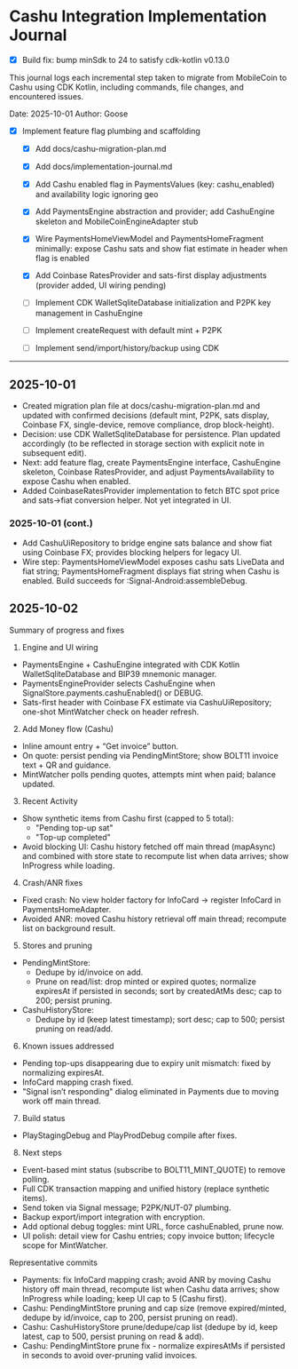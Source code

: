 # Cashu Integration Implementation Journal

- [x] Build fix: bump minSdk to 24 to satisfy cdk-kotlin v0.13.0

This journal logs each incremental step taken to migrate from MobileCoin to Cashu using CDK Kotlin, including commands, file changes, and encountered issues.

Date: 2025-10-01
Author: Goose
- [x] Implement feature flag plumbing and scaffolding
  - [x] Add docs/cashu-migration-plan.md
  - [x] Add docs/implementation-journal.md
  - [x] Add Cashu enabled flag in PaymentsValues (key: cashu_enabled) and availability logic ignoring geo
  - [x] Add PaymentsEngine abstraction and provider; add CashuEngine skeleton and MobileCoinEngineAdapter stub
  - [x] Wire PaymentsHomeViewModel and PaymentsHomeFragment minimally: expose Cashu sats and show fiat estimate in header when flag is enabled
  - [x] Add Coinbase RatesProvider and sats-first display adjustments (provider added, UI wiring pending)
  - [ ] Implement CDK WalletSqliteDatabase initialization and P2PK key management in CashuEngine
  - [ ] Implement createRequest with default mint + P2PK
  - [ ] Implement send/import/history/backup using CDK


---

## 2025-10-01

- Created migration plan file at docs/cashu-migration-plan.md and updated with confirmed decisions (default mint, P2PK, sats display, Coinbase FX, single-device, remove compliance, drop block-height).
- Decision: use CDK WalletSqliteDatabase for persistence. Plan updated accordingly (to be reflected in storage section with explicit note in subsequent edit).
- Next: add feature flag, create PaymentsEngine interface, CashuEngine skeleton, Coinbase RatesProvider, and adjust PaymentsAvailability to expose Cashu when enabled.
- Added CoinbaseRatesProvider implementation to fetch BTC spot price and sats->fiat conversion helper. Not yet integrated in UI.

### 2025-10-01 (cont.)
- Add CashuUiRepository to bridge engine sats balance and show fiat using Coinbase FX; provides blocking helpers for legacy UI.
- Wire step: PaymentsHomeViewModel exposes cashu sats LiveData and fiat string; PaymentsHomeFragment displays fiat string when Cashu is enabled. Build succeeds for :Signal-Android:assembleDebug.

## 2025-10-02

Summary of progress and fixes

1) Engine and UI wiring
- PaymentsEngine + CashuEngine integrated with CDK Kotlin WalletSqliteDatabase and BIP39 mnemonic manager.
- PaymentsEngineProvider selects CashuEngine when SignalStore.payments.cashuEnabled() or DEBUG.
- Sats-first header with Coinbase FX estimate via CashuUiRepository; one-shot MintWatcher check on header refresh.

2) Add Money flow (Cashu)
- Inline amount entry + “Get invoice” button.
- On quote: persist pending via PendingMintStore; show BOLT11 invoice text + QR and guidance.
- MintWatcher polls pending quotes, attempts mint when paid; balance updated.

3) Recent Activity
- Show synthetic items from Cashu first (capped to 5 total):
  - "Pending top-up <amount> sat"
  - "Top-up completed"
- Avoid blocking UI: Cashu history fetched off main thread (mapAsync) and combined with store state to recompute list when data arrives; show InProgress while loading.

4) Crash/ANR fixes
- Fixed crash: No view holder factory for InfoCard → register InfoCard in PaymentsHomeAdapter.
- Avoided ANR: moved Cashu history retrieval off main thread; recompute list on background result.

5) Stores and pruning
- PendingMintStore:
  - Dedupe by id/invoice on add.
  - Prune on read/list: drop minted or expired quotes; normalize expiresAt if persisted in seconds; sort by createdAtMs desc; cap to 200; persist pruning.
- CashuHistoryStore:
  - Dedupe by id (keep latest timestamp); sort desc; cap to 500; persist pruning on read/add.

6) Known issues addressed
- Pending top-ups disappearing due to expiry unit mismatch: fixed by normalizing expiresAt.
- InfoCard mapping crash fixed.
- "Signal isn’t responding" dialog eliminated in Payments due to moving work off main thread.

7) Build status
- PlayStagingDebug and PlayProdDebug compile after fixes.

8) Next steps
- Event-based mint status (subscribe to BOLT11_MINT_QUOTE) to remove polling.
- Full CDK transaction mapping and unified history (replace synthetic items).
- Send token via Signal message; P2PK/NUT-07 plumbing.
- Backup export/import integration with encryption.
- Add optional debug toggles: mint URL, force cashuEnabled, prune now.
- UI polish: detail view for Cashu entries; copy invoice button; lifecycle scope for MintWatcher.

Representative commits
- Payments: fix InfoCard mapping crash; avoid ANR by moving Cashu history off main thread, recompute list when Cashu data arrives; show InProgress while loading; keep UI cap to 5 (Cashu first).
- Cashu: PendingMintStore pruning and cap size (remove expired/minted, dedupe by id/invoice, cap to 200, persist pruning on read).
- Cashu: CashuHistoryStore prune/dedupe/cap list (dedupe by id, keep latest, cap to 500, persist pruning on read & add).
- Cashu: PendingMintStore prune fix - normalize expiresAtMs if persisted in seconds to avoid over-pruning valid invoices.

